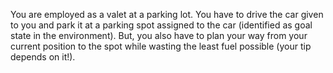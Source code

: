 You are employed as a valet at a parking lot. You have to drive the car given to you and park it at a parking spot assigned to the car (identified as goal state in the environment). But, you also have to plan your way from your current position to the spot while wasting the least fuel possible (your tip depends on it!).
